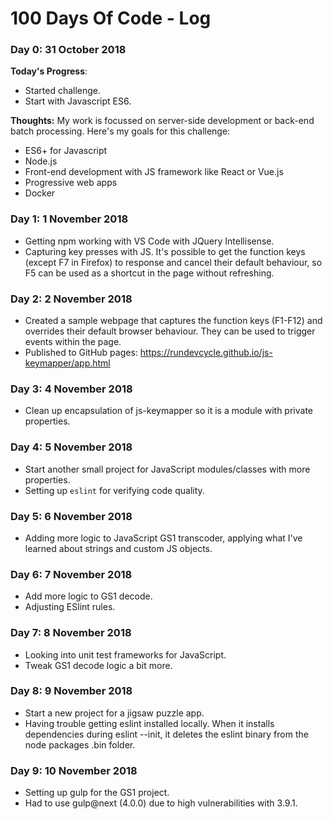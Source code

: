 # 100 Days Of Code - Log

### Day 0: 31 October 2018

**Today's Progress**: 
  - Started challenge.
  - Start with Javascript ES6.

**Thoughts:** 
My work is focussed on server-side development or back-end batch processing.  Here's my goals for this challenge:
  - ES6+ for Javascript
  - Node.js
  - Front-end development with JS framework like React or Vue.js
  - Progressive web apps
  - Docker

### Day 1: 1 November 2018
  - Getting npm working with VS Code with JQuery Intellisense.
  - Capturing key presses with JS.  It's possible to get the function keys (except F7 in Firefox) to response and cancel their default behaviour, so F5 can be used as a shortcut in the page without refreshing.

### Day 2: 2 November 2018
  - Created a sample webpage that captures the function keys (F1-F12) and overrides their default browser behaviour.  They can be used to trigger events within the page.
  - Published to GitHub pages: https://rundevcycle.github.io/js-keymapper/app.html

### Day 3: 4 November 2018
  - Clean up encapsulation of js-keymapper so it is a module with private properties.

### Day 4: 5 November 2018
  - Start another small project for JavaScript modules/classes with more properties.  
  - Setting up `eslint` for verifying code quality.

### Day 5: 6 November 2018
  - Adding more logic to JavaScript GS1 transcoder, applying what I've learned about strings and custom JS objects.

### Day 6: 7 November 2018
  - Add more logic to GS1 decode. 
  - Adjusting ESlint rules.

### Day 7: 8 November 2018
  - Looking into unit test frameworks for JavaScript.
  - Tweak GS1 decode logic a bit more.

### Day 8: 9 November 2018
  - Start a new project for a jigsaw puzzle app.
  - Having trouble getting eslint installed locally.  When it installs dependencies during eslint --init, 
    it deletes the eslint binary from the node packages .bin folder.

### Day 9: 10 November 2018
  - Setting up gulp for the GS1 project.  
  - Had to use gulp@next (4.0.0) due to high vulnerabilities with 3.9.1.

